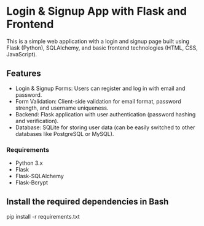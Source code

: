 # Login & Signup App with Flask and Frontend

This is a simple web application with a login and signup page built using Flask (Python), SQLAlchemy, and basic frontend technologies (HTML, CSS, JavaScript).

## Features

- Login & Signup Forms: Users can register and log in with email and password.
- Form Validation: Client-side validation for email format, password strength, and username uniqueness.
- Backend: Flask application with user authentication (password hashing and verification).
- Database: SQLite for storing user data (can be easily switched to other databases like PostgreSQL or MySQL).

### Requirements

- Python 3.x
- Flask
- Flask-SQLAlchemy
- Flask-Bcrypt
  
## Install the required dependencies in Bash
pip install -r requirements.txt
